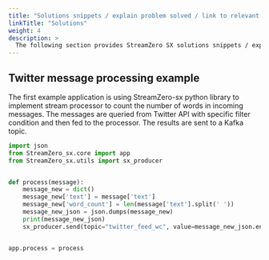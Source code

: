 ```yaml
---
title: "Solutions snippets / explain problem solved / link to relevant use case"
linkTitle: "Solutions"
weight: 4
description: >
  The following section provides StreamZero SX solutions snippets / explain problem solved / link to relevant use case.
---
```


## Twitter message processing example

The first example application is using StreamZero-sx python library to implement stream processor to count the number of words in incoming messages. The messages are queried from Twitter API with specific filter condition and then fed to the processor. The results are sent to a Kafka topic.  
```python
import json
from StreamZero_sx.core import app
from StreamZero_sx.utils import sx_producer


def process(message):
    message_new = dict()
    message_new['text'] = message['text']
    message_new['word_count'] = len(message['text'].split(' '))
    message_new_json = json.dumps(message_new)
    print(message_new_json)
    sx_producer.send(topic="twitter_feed_wc", value=message_new_json.encode('utf-8'))


app.process = process

```